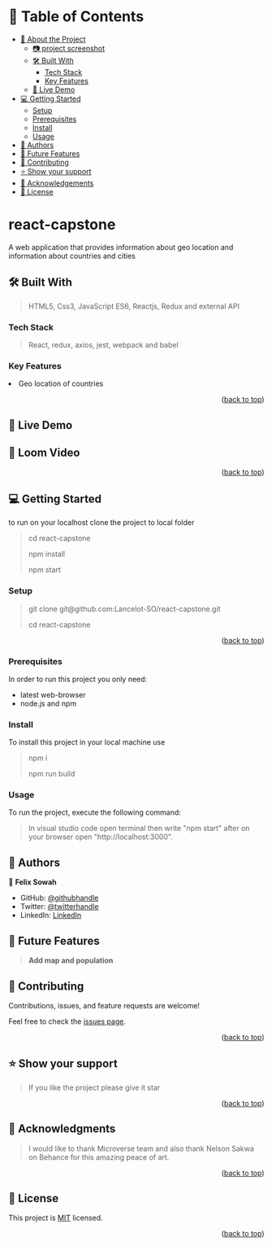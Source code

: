 <a name="readme-top"></a>

# 📗 Table of Contents

- [📖 About the Project](#about-project)
  - [:camera: project screenshot](#screen-shoot)
  - [🛠 Built With](#built-with)
    - [Tech Stack](#tech-stack)
    - [Key Features](#key-features)
  - [🚀 Live Demo](#live-demo)
- [💻 Getting Started](#getting-started)
  - [Setup](#setup)
  - [Prerequisites](#prerequisites)
  - [Install](#install)
  - [Usage](#usage)
- [👥 Authors](#authors)
- [🔭 Future Features](#future-features)
- [🤝 Contributing](#contributing)
- [⭐️ Show your support](#support)
- [🙏 Acknowledgements](#acknowledgements)
- [📝 License](#license)

# react-capstone<a name="about-project"></a>

<p> A web application that provides information about geo location and information about countries and cities
</p>

## 🛠 Built With <a name="built-with"> </a>

> HTML5, Css3, JavaScript ES6, Reactjs, Redux and external API

### Tech Stack <a name="tech-stack"></a>

> React, redux, axios, jest, webpack and babel

### Key Features <a name="key-features"></a>

 <li>Geo location of countries</li>
  
<p align="right">(<a href="#readme-top">back to top</a>)</p><!-- LIVE DEMO -->

## 🚀 Live Demo <a name="live-demo"></a>

>

## 🚀 Loom Video <a name="loom-video"></a>

>

<p align="right">(<a href="#readme-top">back to top</a>)</p>

## 💻 Getting Started <a name="getting-started"></a>

to run on your localhost clone the project to local folder

> <p>cd react-capstone</p>
> <p>npm install</p>
> <p> npm start<p>

### Setup

> <p> git clone git@github.com:Lancelot-SO/react-capstone.git</p>
> cd react-capstone

<p align="right">(<a href="#readme-top">back to top</a>)</p>

### Prerequisites

In order to run this project you only need:

- latest web-browser
- node.js and npm

### Install

To install this project in your local machine use

> <p> npm i </p>
> npm run build

### Usage

To run the project, execute the following command:

> In visual studio code open terminal then write "npm start" after on your browser open "http://localhost:3000".

## 👥 Authors <a name="authors"></a>

👤 **Felix Sowah**

- GitHub: [@githubhandle](https://github.com/Lancelot-SO)
- Twitter: [@twitterhandle](https://twitter.com/Lancelot_hans)
- LinkedIn: [LinkedIn](hhtps://www.linkedin.com/in/felix-sowah)

## 🔭 Future Features <a name="future-features"></a>

> **Add map and population**

## 🤝 Contributing <a name="contributing"></a>

Contributions, issues, and feature requests are welcome!

Feel free to check the [issues page](https://github.com/zewdu444/countries_cities/issues).

<p align="right">(<a href="#readme-top">back to top</a>)</p>

## ⭐️ Show your support <a name="support"></a>

> If you like the project please give it star

<p align="right">(<a href="#readme-top">back to top</a>)</p>

## 🙏 Acknowledgments <a name="acknowledgements"></a>

> I would like to thank Microverse team and also thank Nelson Sakwa on Behance for this amazing peace of art.

<p align="right">(<a href="#readme-top">back to top</a>)</p>

## 📝 License <a name="license"></a>

This project is [MIT](./LICENSE) licensed.

<p align="right">(<a href="#readme-top">back to top</a>)</p>
